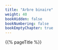 ```yaml
---
title: "Arbre binaire"
weight: 40
bookHidden: false
bookNumbering: false
bookEmptyChapter: true
---
```


{{% pageTitle %}}
